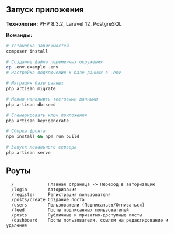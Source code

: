 ## Запуск приложения

**Технологии:** PHP 8.3.2, Laravel 12, PostgreSQL

**Команды:**
```bash
# Установка зависимостей
composer install

# Создание файла переменных окружения
cp .env.example .env
# Настройка подключения к базе данных в .env

# Миграция базы данных
php artisan migrate

# Можно наполнить тестовыми данными
php artisan db:seed

# Сгенерировать ключ приложения
php artisan key:generate

# Сборка фронта
npm install && npm run build

# Запуск локального сервера
php artisan serve

```
Роуты
-------------------

      /             Главная страница -> Переход в авторизацию
      /login        Авторизация
      /register     Регистрация пользователя
      /posts/create Создание поста
      /users        Пользователи (Подписаться/Отписаться)
      /feed         Посты подписанных пользователей
      /posts        Публичные и приватно-доступные посты
      /dashboard    Посты пользователя, ссылки на редактирование и удаления
